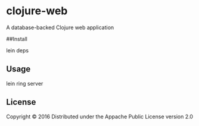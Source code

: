 # clojure-web

A database-backed Clojure web application

##Install 

lein deps 

## Usage

lein ring server

## License

Copyright © 2016 
Distributed under the Appache Public License version 2.0 
